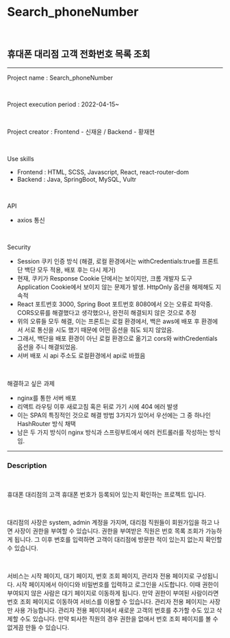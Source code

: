 # Search_phoneNumber

<br>

## 휴대폰 대리점 고객 전화번호 목록 조회

<hr>

Project name : Search_phoneNumber

<br>

Project execution period : 2022-04-15~

<br>

Project creator : Frontend - 신재윤 / Backend - 황재현

<br>

Use skills

-   Frontend : HTML, SCSS, Javascript, React, react-router-dom
-   Backend : Java, SpringBoot, MySQL, Vultr

<br>

API

-   axios 통신

<br>

Security

-   Session 쿠키 인증 방식 (해결, 로컬 환경에서는 withCredentials:true를 프론트단 백단 모두 적용, 배포 후는 다시 제거)
-   현재, 쿠키가 Response Cookie 단에서는 보이지만, 크롬 개발자 도구 Application Cookie에서 보이지 않는 문제가 발생. HttpOnly 옵션을 해제해도 지속적
-   React 포트번호 3000, Spring Boot 포트번호 8080에서 오는 오류로 파악중. CORS오류를 해결했다고 생각했으나, 완전히 해결되지 않은 것으로 추정
-   위의 오류들 모두 해결, 이는 프론트는 로컬 환경에서, 백은 aws에 배포 후 환경에서 서로 통신을 시도 했기 때문에 어떤 옵션을 줘도 되지 않았음.
-   그래서, 백단을 배포 환경이 아닌 로컬 환경으로 옮기고 cors와 withCredentials 옵션을 주니 해결되었음.
-   서버 배포 시 api 주소도 로컬환경에서 api로 바꿨음

<br>

해결하고 싶은 과제

-   nginx를 통한 서버 배포
-   리액트 라우팅 이후 새로고침 혹은 뒤로 가기 시에 404 에러 발생
-   이는 SPA의 특징적인 것으로 해결 방법 3가지가 있어서 우선에는 그 중 하나인 HashRouter 방식 채택
-   남은 두 가지 방식이 nginx 방식과 스프링부트에서 에러 컨트롤러를 작성하는 방식임.

<hr>

### Description

<br>

휴대폰 대리점의 고객 휴대폰 번호가 등록되어 있는지 확인하는 프로젝트 입니다.

<br>

대리점의 사장은 system, admin 계정을 가지며, 대리점 직원들이 회원가입을 하고 나면 사장이 권한을 부여할 수 있습니다. 권한을 부여받은 직원은 번호 목록 조회가 가능하게 됩니다. 그 이후 번호를 입력하면 고객이 대리점에 방문한 적이 있는지 없는지 확인할 수 있습니다.

<br>

서비스는 시작 페이지, 대기 페이지, 번호 조회 페이지, 관리자 전용 페이지로 구성됩니다. 시작 페이지에서 아이디와 비밀번호를 입력하고 로그인을 시도합니다. 이때 권한이 부여되지 않은 사람은 대기 페이지로 이동하게 됩니다. 만약 권한이 부여된 사람이라면 번호 조회 페이지로 이동하여 서비스를 이용할 수 있습니다. 관리자 전용 페이지는 사장만 사용 가능합니다. 관리자 전용 페이지에서 새로운 고객의 번호를 추가할 수도 있고 삭제할 수도 있습니다. 만약 퇴사한 직원의 경우 권한을 없애서 번호 조회 페이지를 볼 수 없게끔 만들 수 있습니다.
